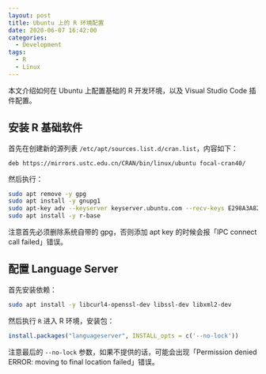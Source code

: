 ```yaml
---
layout: post
title: Ubuntu 上的 R 环境配置
date: 2020-06-07 16:42:00
categories:
  - Development
tags:
  - R
  - Linux
---
```


本文介绍如何在 Ubuntu 上配置基础的 R 开发环境，以及 Visual Studio Code 插件配置。

## 安装 R 基础软件

首先在创建新的源列表 `/etc/apt/sources.list.d/cran.list`，内容如下：

```list
deb https://mirrors.ustc.edu.cn/CRAN/bin/linux/ubuntu focal-cran40/
```

然后执行：

```bash
sudo apt remove -y gpg
sudo apt install -y gnupg1
sudo apt-key adv --keyserver keyserver.ubuntu.com --recv-keys E298A3A825C0D65DFD57CBB651716619E084DAB9
sudo apt install -y r-base
```

注意首先必须删除系统自带的 gpg，否则添加 apt key 的时候会报「IPC connect call failed」错误。

## 配置 Language Server

首先安装依赖：

```bash
sudo apt install -y libcurl4-openssl-dev libssl-dev libxml2-dev
```

然后执行 `R` 进入 R 环境，安装包：

```r
install.packages("languageserver", INSTALL_opts = c('--no-lock'))
```

注意最后的 `--no-lock` 参数，如果不提供的话，可能会出现「Permission denied ERROR: moving to final location failed」错误。